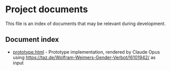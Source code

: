# Project documents

This file is an index of documents that may be relevant during development.

## Document index

* [prototype.html](./prototype.html) - Prototype implementation, rendered by Claude Opus using
https://taz.de/Wolfram-Weimers-Gender-Verbot/!6101942/ as input
